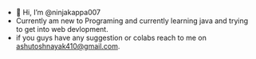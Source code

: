 - 👋 Hi, I’m @ninjakappa007
-  Currently am new to Programing and currently learning java and trying to get into web devlopment.
-  if you guys have any suggestion or colabs reach to me on ashutoshnayak410@gmail.com.

<!---
ninjakappa007/ninjakappa007 is a ✨ special ✨ repository because its `README.md` (this file) appears on your GitHub profile.
You can click the Preview link to take a look at your changes.
--->
